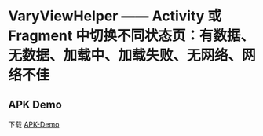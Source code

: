 # VaryViewHelper —— Activity 或 Fragment 中切换不同状态页：有数据、无数据、加载中、加载失败、无网络、网络不佳

## APK Demo ##

下载 [APK-Demo](https://github.com/HenleyLee/VaryViewHelper/raw/master/app/sample-release.apk)